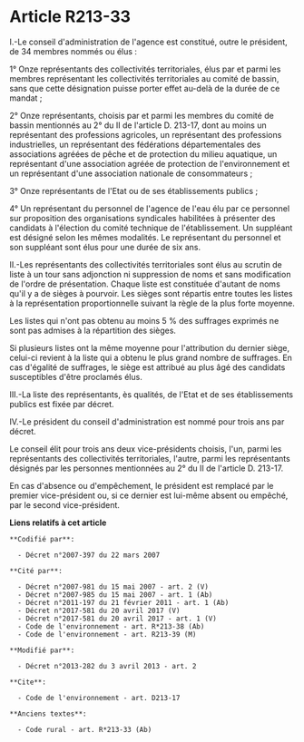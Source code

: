 # Article R213-33

I.-Le conseil d'administration de l'agence est constitué, outre le président, de 34 membres nommés ou élus : 

1° Onze représentants des collectivités territoriales, élus par et parmi les membres représentant les collectivités
territoriales au comité de bassin, sans que cette désignation puisse porter effet au-delà de la durée de ce mandat ; 

2° Onze représentants, choisis par et parmi les membres du comité de bassin mentionnés au 2° du II de l'article D. 213-17,
dont au moins un représentant des professions agricoles, un représentant des professions industrielles, un représentant des
fédérations départementales des associations agréées de pêche et de protection du milieu aquatique, un représentant d'une
association agréée de protection de l'environnement et un représentant d'une association nationale de consommateurs ; 

3° Onze représentants de l'Etat ou de ses établissements publics ; 

4° Un représentant du personnel de l'agence de l'eau élu par ce personnel sur proposition des organisations syndicales
habilitées à présenter des candidats à l'élection du comité technique de l'établissement. Un suppléant est désigné selon les
mêmes modalités. Le représentant du personnel et son suppléant sont élus pour une durée de six ans. 

II.-Les représentants des collectivités territoriales sont élus au scrutin de liste à un tour sans adjonction ni suppression
de noms et sans modification de l'ordre de présentation. Chaque liste est constituée d'autant de noms qu'il y a de sièges à
pourvoir. Les sièges sont répartis entre toutes les listes à la représentation proportionnelle suivant la règle de la plus
forte moyenne. 

Les listes qui n'ont pas obtenu au moins 5 % des suffrages exprimés ne sont pas admises à la répartition des sièges. 

Si plusieurs listes ont la même moyenne pour l'attribution du dernier siège, celui-ci revient à la liste qui a obtenu le plus
grand nombre de suffrages. En cas d'égalité de suffrages, le siège est attribué au plus âgé des candidats susceptibles d'être
proclamés élus. 

III.-La liste des représentants, ès qualités, de l'Etat et de ses établissements publics est fixée par décret. 

IV.-Le président du conseil d'administration est nommé pour trois ans par décret. 

Le conseil élit pour trois ans deux vice-présidents choisis, l'un, parmi les représentants des collectivités territoriales,
l'autre, parmi les représentants désignés par les personnes mentionnées au 2° du II de l'article D. 213-17. 

En cas d'absence ou d'empêchement, le président est remplacé par le premier vice-président ou, si ce dernier est lui-même
absent ou empêché, par le second vice-président.

**Liens relatifs à cet article**

	**Codifié par**:

	  - Décret n°2007-397 du 22 mars 2007

	**Cité par**:

	  - Décret n°2007-981 du 15 mai 2007 - art. 2 (V)
	  - Décret n°2007-985 du 15 mai 2007 - art. 1 (Ab)
	  - Décret n°2011-197 du 21 février 2011 - art. 1 (Ab)
	  - Décret n°2017-581 du 20 avril 2017 (V)
	  - Décret n°2017-581 du 20 avril 2017 - art. 1 (V)
	  - Code de l'environnement - art. R*213-38 (Ab)
	  - Code de l'environnement - art. R213-39 (M)

	**Modifié par**:

	  - Décret n°2013-282 du 3 avril 2013 - art. 2

	**Cite**:

	  - Code de l'environnement - art. D213-17

	**Anciens textes**:

	  - Code rural - art. R*213-33 (Ab)
